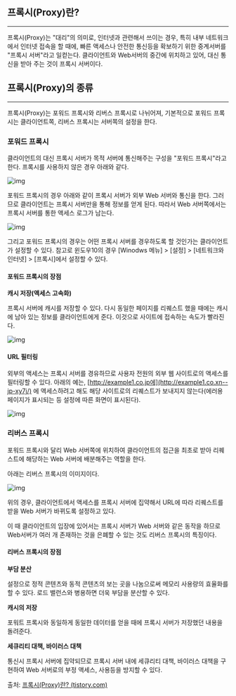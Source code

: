 ## **프록시(Proxy)란?**

------

 프록시(Proxy)는 "대리"의 의미로, 인터넷과 관련해서 쓰이는 경우, 특히 내부 네트워크에서 인터넷 접속을 할 때에, 빠른 액세스나 안전한 통신등을 확보하기 위한 중계서버를 "프록시 서버"라고 일컫는다. 클라이언트와 Web서버의 중간에 위치하고 있어, 대신 통신을 받아 주는 것이 프록시 서버이다. 

 

 

## **프록시(Proxy)의 종류**

------

 프록시(Proxy)는 포워드 프록시와 리버스 프록시로 나뉘어져, 기본적으로 포워드 프록시는 클라이언트쪽, 리버스 프록시는 서버쪽의 설정을 한다.

 

### **포워드 프록시**

 클라이언트의 대신 프록시 서버가 목적 서버에 통신해주는 구성을 "포워드 프록시"라고 한다. 프록시를 사용하지 않은 경우 아래와 같다.



![img](https://blog.kakaocdn.net/dn/b2J9mc/btrB6khszL7/0OVkB1cGG2wPzBFkfmvcL1/img.png)



 포워드 프록시의 경우 아래와 같이 프록시 서버가 외부 Web 서버와 통신을 한다. 그러므로 클라이언트는 프록시 서버만을 통해 정보를 얻게 된다. 따라서 Web 서버쪽에서는 프록시 서버를 통한 액세스 로그가 남는다.



![img](https://blog.kakaocdn.net/dn/8Q4ns/btrB6kPjuyy/FRYmYxHKKQl1auWtUdUy6K/img.png)



 그리고 포워드 프록시의 경우는 어떤 프록시 서버를 경우하도록 할 것인가는 클라이언트가 설정할 수 있다. 참고로 윈도우10의 경우 [Winodws 메뉴] > [설정] > [네트워크와 인터넷] > [프록시]에서 설정할 수 있다.

#### **포워드 프록시의 장점**

**캐시 저장(액세스 고속화)**

프록시 서버에 캐시를 저장할 수 있다. 다시 동일한 페이지를 리퀘스트 했을 때에는 캐시에 남아 있는 정보를 클라이언트에게 준다. 이것으로 사이트에 접속하는 속도가 빨라진다.



![img](https://blog.kakaocdn.net/dn/ciUosX/btrCgKToDqb/JOo8ima0xdL9zdLbIfTjEK/img.png)



#### **URL 필터링**

 외부의 액세스는 프록시 서버를 경유하므로 사용자 전원의 외부 웹 사이트로의 액세스를 필터링할 수 있다. 아래의 예는, [http://example1.co.jp에](http://example1.co.xn--jp-xy7j/) 에 액세스하려고 해도 해당 사이트로의 리퀘스트가 보내지지 않는다(에러용 페이지가 표시되는 등 설정에 따른 화면이 표시된다).



![img](https://blog.kakaocdn.net/dn/bqEkC3/btrB5ArDB2n/YOKeJkThiKM1ukv9ePEjC1/img.png)



 

### **리버스 프록시**

 포워드 프록시와 달리 Web 서버쪽에 위치하여 클라이언트의 접근을 최초로 받아 리퀘스트에 해당하는 Web 서버에 배분해주는 역할을 한다.

 아래는 리버스 프록시의 이미지이다.



![img](https://blog.kakaocdn.net/dn/ehvSDo/btrB7cQLLpe/BlVmkeEKAUB1WPTChRkG40/img.png)



 위의 경우, 클라이언트에서 액세스를 프록시 서버에 집약해서 URL에 따라 리퀘스트를 받을 Web 서버가 바뀌도록 설정하고 있다.

 이 때 클라이언트의 입장에 있어서는 프록시 서버가 Web 서버와 같은 동작을 하므로 Web서버가 여러 개 존재하는 것을 은폐할 수 있는 것도 리버스 프록시의 특징이다.

#### **리버스 프록시의 장점**

**부담 분산**

 설정으로 정적 콘텐츠와 동적 콘텐츠의 보는 곳을 나눔으로써 메모리 사용량의 효율화를 할 수 있다. 로드 밸런스와 병용하면 더욱 부담을 분산할 수 있다.

**캐시의 저장**

 포워트 프록시와 동일하게 동일한 데이터를 얻을 때에 프록시 서버가 저장했던 내용을 돌려준다.

**세큐리티 대책, 바이러스 대책**

 통신시 프록시 서버에 집약되므로 프록시 서버 내에 세큐리티 대책, 바이러스 대책을 구현하여 Web 서버로의 부정 액세스, 사용등을 방지할 수 있다.



출처: [프록시(Proxy)란? (tistory.com)](https://engineer-mole.tistory.com/288)